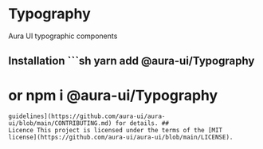 # Typography

Aura UI typographic components

## Installation ```sh yarn add @aura-ui/Typography

# or npm i @aura-ui/Typography

```## Contribution Yes please! See the [contributing
guidelines](https://github.com/aura-ui/aura-ui/blob/main/CONTRIBUTING.md) for details. ##
Licence This project is licensed under the terms of the [MIT
license](https://github.com/aura-ui/aura-ui/blob/main/LICENSE).
```
